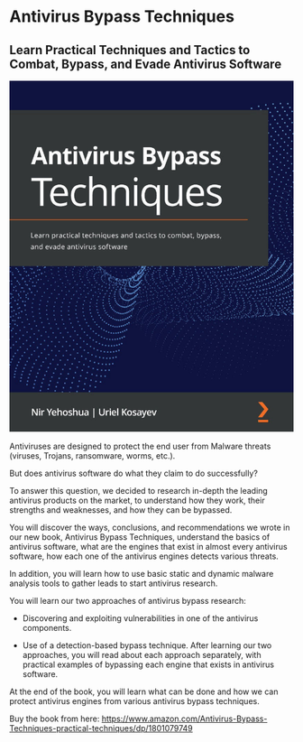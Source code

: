 # Antivirus Bypass Techniques
## Learn Practical Techniques and Tactics to Combat, Bypass, and Evade Antivirus Software
![alt text](https://github.com/MalFuzzer/AntivirusBypassTechniques/blob/main/antivirus_bypass_techniques_cover.jpg)

Antiviruses are designed to protect the end user from Malware threats (viruses, Trojans, ransomware, worms, etc.).

But does antivirus software do what they claim to do successfully?

To answer this question, we decided to research in-depth the leading antivirus products on the market, to understand how they work, their strengths and weaknesses, and how they can be bypassed.

You will discover the ways, conclusions, and recommendations we wrote in our new book, Antivirus Bypass Techniques, understand the basics of antivirus software, what are the engines that exist in almost every antivirus software, how each one of the antivirus engines detects various threats.

In addition, you will learn how to use basic static and dynamic malware analysis tools to gather leads to start antivirus research.

You will learn our two approaches of antivirus bypass research:

* Discovering and exploiting vulnerabilities in one of the antivirus components.

* Use of a detection-based bypass technique.
After learning our two approaches, you will read about each approach separately, with practical examples of bypassing each engine that exists in antivirus software.

At the end of the book, you will learn what can be done and how we can protect antivirus engines from various antivirus bypass techniques.

Buy the book from here: https://www.amazon.com/Antivirus-Bypass-Techniques-practical-techniques/dp/1801079749
